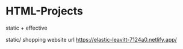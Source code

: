 # HTML-Projects
static + effective





static/ shopping website url https://elastic-leavitt-7124a0.netlify.app/
